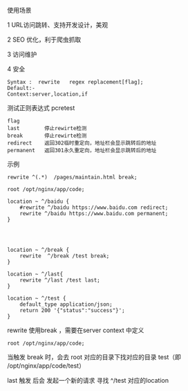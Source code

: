 使用场景

1 URL访问跳转、支持开发设计，美观

2 SEO 优化，利于爬虫抓取

3 访问维护

4 安全

```
Syntax :  rewrite   regex replacement[flag];
Default:-
Context:server,location,if
```

测试正则表达式 pcretest
```
flag
last        停止rewirte检测
break		停止rewirte检测
redirect   	返回302临时重定向，地址栏会显示跳转后的地址
permanent 	返回301永久重定向，地址栏会显示跳转后的地址
```

示例
```
rewrite ^(.*)  /pages/maintain.html break;
```

```
root /opt/nginx/app/code;

location ~ ^/baidu {
    #rewrite ^/baidu https://www.baidu.com redirect;
    rewrite ^/baidu https://www.baidu.com permanent;
}




location ~ ^/break {
    rewrite  ^/break /test break;
}

location ~ ^/last{
    rewrite ^/last /test last;
}

location ~ ^/test {
    default_type application/json;
    return 200 '{"status":"success"}';
}
```

rewrite 使用break ，需要在server context 中定义 
```
root /opt/nginx/app/code;
```
当触发 break 时，会去 root 对应的目录下找对应的目录 test（即 /opt/nginx/app/code/test）



last 触发 后会 发起一个新的请求 寻找 ^/test 对应的location
